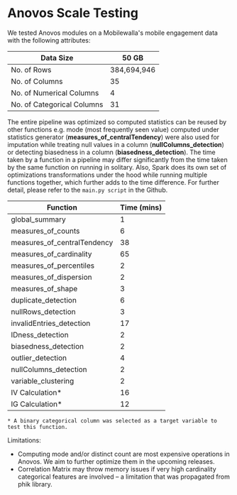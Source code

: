# Anovos Scale Testing

We tested Anovos modules on a Mobilewalla's mobile engagement data with the following attributes:

| Data Size | 50 GB |
| --- | --- |
| No. of Rows | 384,694,946 |
| No. of Columns | 35 |
| No. of Numerical Columns | 4 |
| No. of Categorical Columns | 31 |

The entire pipeline was optimized so computed statistics can be reused by other functions e.g. mode (most frequently seen value) computed under statistics generator (**measures_of_centralTendency**) were also used for imputation while treating null values in a column (**nullColumns_detection**) or detecting biasedness in a column (**biasedness_detection**). The time taken by a function in a pipeline may differ significantly from the time taken by the same function on running in solitary. Also, Spark does its own set of optimizations transformations under the hood while running multiple functions together, which further adds to the time difference. For further detail, please refer to the  `main.py script` in the Github.

| **Function** | **Time (mins)** |
| --- | --- |
| global\_summary | 1 |
| measures\_of\_counts | 6 |
| measures\_of\_centralTendency | 38 |
| measures\_of\_cardinality | 65 |
| measures\_of\_percentiles | 2 |
| measures\_of\_dispersion | 2 |
| measures\_of\_shape | 3 |
| duplicate\_detection | 6 |
| nullRows\_detection | 3 |
| invalidEntries\_detection | 17 |
| IDness\_detection | 2 |
| biasedness\_detection | 2 |
| outlier\_detection | 4 |
| nullColumns\_detection | 2 |
| variable\_clustering | 2 |
| IV Calculation\* | 16 |
| IG Calculation\* | 12 |
`* A binary categorical column was selected as a target variable to test this function.`

Limitations:
- Computing mode and/or distinct count are most expensive operations in Anovos. We aim to further optimize them in the upcoming releases.
- Correlation Matrix may throw memory issues if very high cardinality categorical features are involved – a limitation that was propagated from phik library.




 

